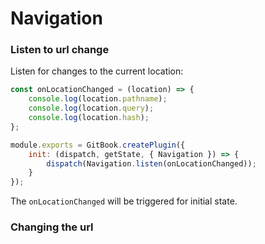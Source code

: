 # Navigation

### Listen to url change

Listen for changes to the current location:

```js
const onLocationChanged = (location) => {
    console.log(location.pathname);
    console.log(location.query);
    console.log(location.hash);
};

module.exports = GitBook.createPlugin({
    init: (dispatch, getState, { Navigation }) => {
        dispatch(Navigation.listen(onLocationChanged));
    }
});
```

The `onLocationChanged` will be triggered for initial state.

### Changing the url
